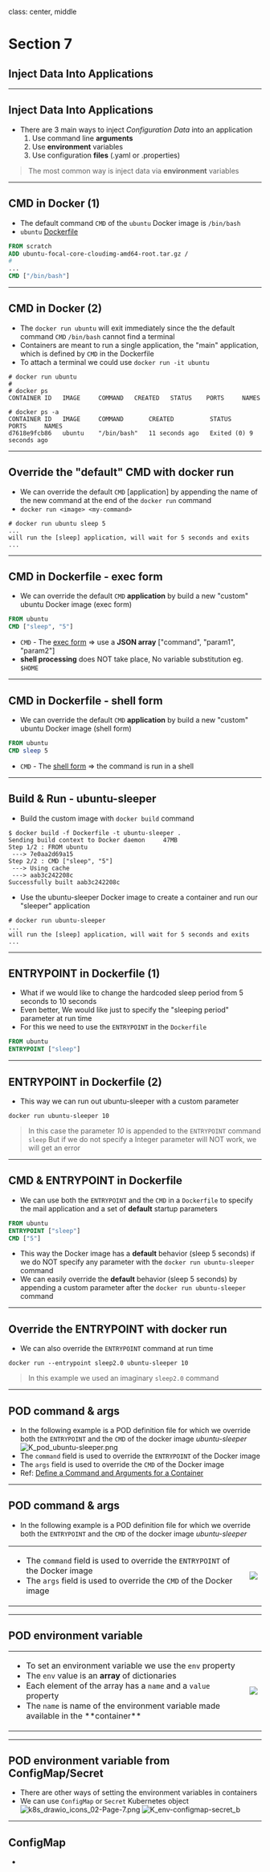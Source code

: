 class: center, middle
# Section 7 
## Inject Data Into Applications
---
## Inject Data Into Applications
 - There are 3 main ways to inject *Configuration Data* into an application
   1. Use command line **arguments** 
   1. Use **environment** variables   
   1. Use configuration **files** (.yaml or .properties)  

> The most common way is inject data via **environment** variables  

---

## CMD in Docker (1)
 - The default command `CMD` of the `ubuntu` Docker image is `/bin/bash`
 - `ubuntu` [Dockerfile](https://github.com/tianon/docker-brew-ubuntu-core/blob/dist-amd64/focal/Dockerfile)
```Dockerfile
FROM scratch
ADD ubuntu-focal-core-cloudimg-amd64-root.tar.gz /
#
...
CMD ["/bin/bash"]
```
---
## CMD in Docker (2)
 - The `docker run ubuntu` will exit immediately since the the default command `CMD` `/bin/bash` cannot find a terminal  
 - Containers are meant to run a single application, the "main" application, which is defined by `CMD` in the Dockerfile  
 - To attach a terminal we could use `docker run -it ubuntu`  

```console
# docker run ubuntu
#
# docker ps
CONTAINER ID   IMAGE     COMMAND   CREATED   STATUS    PORTS     NAMES

# docker ps -a
CONTAINER ID   IMAGE     COMMAND       CREATED          STATUS                     PORTS     NAMES
d7618e9fcb86   ubuntu    "/bin/bash"   11 seconds ago   Exited (0) 9 seconds ago             
``` 

---
## Override the "default" CMD with docker run
 - We can override the default `CMD` [application] by appending the name of the new command at the end of the `docker run` command
 - `docker run <image> <my-command>`
```console
# docker run ubuntu sleep 5
...
will run the [sleep] application, will wait for 5 seconds and exits
...
```
---
## CMD in Dockerfile - exec form
 - We can override the default `CMD` **application** by build a new "custom" ubuntu Docker image (exec form)
```Dockerfile
FROM ubuntu
CMD ["sleep", "5"]
``` 
 - `CMD` - The [exec form](https://docs.docker.com/engine/reference/builder/#run) => use a **JSON array** ["command", "param1", "param2"]
 - **shell processing** does NOT take place, No variable substitution eg. `$HOME`  

---
## CMD in Dockerfile - shell form
 - We can override the default `CMD` **application** by build a new "custom" ubuntu Docker image (shell form) 
```Dockerfile
FROM ubuntu
CMD sleep 5
```
 - `CMD` - The [shell form](https://docs.docker.com/engine/reference/builder/#run) => the command is run in a shell

---
## Build & Run - ubuntu-sleeper 
 - Build the custom image with `docker build` command
```console
$ docker build -f Dockerfile -t ubuntu-sleeper .
Sending build context to Docker daemon     47MB
Step 1/2 : FROM ubuntu
 ---> 7e0aa2d69a15
Step 2/2 : CMD ["sleep", "5"]
 ---> Using cache
 ---> aab3c242208c
Successfully built aab3c242208c
```
 - Use the ubuntu-sleeper Docker image to create a container and run our "sleeper" application
```console
# docker run ubuntu-sleeper
...
will run the [sleep] application, will wait for 5 seconds and exits
...
```
---

## ENTRYPOINT in Dockerfile (1)
 - What if we would like to change the hardcoded sleep period from 5 seconds to 10 seconds
 - Even better, We would like just to specify the "sleeping period" parameter at run time
 - For this we need to use the `ENTRYPOINT` in the `Dockerfile`
```Dockerfile
FROM ubuntu
ENTRYPOINT ["sleep"]
```

---

## ENTRYPOINT in Dockerfile (2)
 - This way we can run out ubuntu-sleeper with a custom parameter
```console
docker run ubuntu-sleeper 10 
```
> In this case the parameter *10* is appended to the `ENTRYPOINT` command `sleep`
> But if we do not specify a Integer parameter will NOT work, we will get an error

---
## CMD & ENTRYPOINT in Dockerfile
 - We can use both the `ENTRYPOINT` and the `CMD` in a `Dockerfile` to specify the mail application and a set of **default** startup parameters
```Dockerfile
FROM ubuntu
ENTRYPOINT ["sleep"]
CMD ["5"]
```
 - This way the Docker image has a **default** behavior (sleep 5 seconds) if we do NOT specify any parameter with the `docker run ubuntu-sleeper` command
 - We can easily override the **default** behavior (sleep 5 seconds) by appending a custom parameter after the `docker run ubuntu-sleeper` command

---
## Override the ENTRYPOINT with docker run
 - We can also override the `ENTRYPOINT` command at run time 
```console
docker run --entrypoint sleep2.0 ubuntu-sleeper 10
```

> In this example we used an imaginary `sleep2.0` command 

---

## POD command & args
 - In the following example is a POD definition file for which we override both the `ENTRYPOINT` and the `CMD` of the docker image *ubuntu-sleeper*  
![K_pod_ubuntu-sleeper.png](images/K_pod_ubuntu-sleeper_b.png)
 - The `command` field is used to override the `ENTRYPOINT` of the Docker image
 - The `args` field is used to override the `CMD` of the Docker image 
 - Ref: [Define a Command and Arguments for a Container](https://kubernetes.io/docs/tasks/inject-data-application/define-command-argument-container/)  

---
## POD command & args
 - In the following example is a POD definition file for which we override both the `ENTRYPOINT` and the `CMD` of the docker image *ubuntu-sleeper*  

<table>
  <tr>
    <td> 
      <ul>
        <li>The <code class="remark-inline-code">command</code> field is used to override the <code class="remark-inline-code">ENTRYPOINT</code> of the Docker image</li>
        <li>The <code class="remark-inline-code">args</code> field is used to override the <code class="remark-inline-code">CMD</code> of the Docker image</li>
      </ul> 
    </td>
    <td><img src="images/K_pod_ubuntu-sleeper_b.png"></td>
  </tr>
</table>

---
## POD environment variable
<table>
  <tr>
    <td> 
      <ul>
        <li>To set an environment variable we use the <code class="remark-inline-code">env</code> property</li>
        <li>The <code class="remark-inline-code">env</code> value is an <b>array</b> of dictionaries</li>
        <li>Each element of the array has a <code class="remark-inline-code">name</code> and a <code class="remark-inline-code">value</code> property</li>
        <li>The <code class="remark-inline-code">name</code> is name of the environment variable made available in the **container**</li>
      </ul> 
    </td>
    <td><img src="images/K_pod-simple-webapp-color-env_c.png"></td>
  </tr>
</table>

---
## POD environment variable from ConfigMap/Secret 
 - There are other ways of setting the environment variables in containers 
 - We can use `ConfigMap` or `Secret` Kubernetes object  
   ![k8s_drawio_icons_02-Page-7.png](images/k8s_drawio_icons_02-Page-7.png) ![K_env-configmap-secret_b](images/K_env-configmap-secret_b.png)

---
## ConfigMap
 - 
